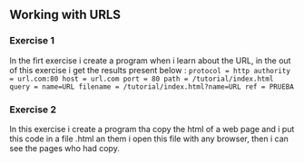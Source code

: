 ## Working with URLS
### Exercise 1
In the firt exercise i create a program when i learn about the URL, in the out of this exercise i get the results present below :
`protocol = http
authority = url.com:80
host = url.com
port = 80
path = /tutorial/index.html
query = name=URL
filename = /tutorial/index.html?name=URL
ref = PRUEBA`
### Exercise 2
In this exercise i create a program tha copy the html of a web page and i put this code in a file .html an them i open this file with any browser, then i can see the pages who had copy.
